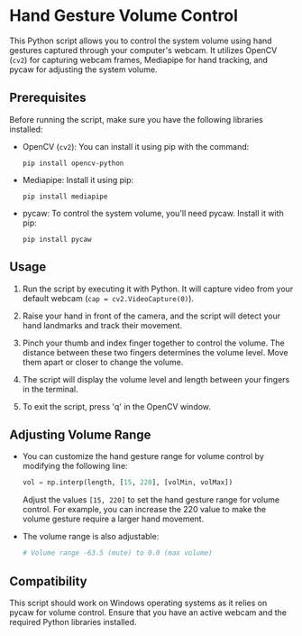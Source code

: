 # Hand Gesture Volume Control

This Python script allows you to control the system volume using hand gestures captured through your computer's webcam. It utilizes OpenCV (`cv2`) for capturing webcam frames, Mediapipe for hand tracking, and pycaw for adjusting the system volume.

## Prerequisites

Before running the script, make sure you have the following libraries installed:

- OpenCV (`cv2`): You can install it using pip with the command:
  ```
  pip install opencv-python
  ```

- Mediapipe: Install it using pip:
  ```
  pip install mediapipe
  ```

- pycaw: To control the system volume, you'll need pycaw. Install it with pip:
  ```
  pip install pycaw
  ```

## Usage

1. Run the script by executing it with Python. It will capture video from your default webcam (`cap = cv2.VideoCapture(0)`).

2. Raise your hand in front of the camera, and the script will detect your hand landmarks and track their movement.

3. Pinch your thumb and index finger together to control the volume. The distance between these two fingers determines the volume level. Move them apart or closer to change the volume.

4. The script will display the volume level and length between your fingers in the terminal.

5. To exit the script, press 'q' in the OpenCV window.

## Adjusting Volume Range

- You can customize the hand gesture range for volume control by modifying the following line:
  ```python
  vol = np.interp(length, [15, 220], [volMin, volMax])
  ```
  Adjust the values `[15, 220]` to set the hand gesture range for volume control. For example, you can increase the 220 value to make the volume gesture require a larger hand movement.

- The volume range is also adjustable:
  ```python
  # Volume range -63.5 (mute) to 0.0 (max volume)
  ```

## Compatibility

This script should work on Windows operating systems as it relies on pycaw for volume control. Ensure that you have an active webcam and the required Python libraries installed.
